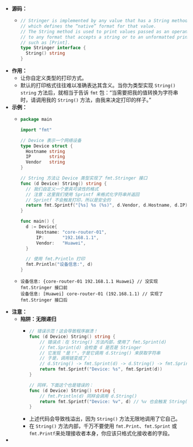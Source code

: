 - **源码：**
	- ```go
	  // Stringer is implemented by any value that has a String method,
	  // which defines the “native” format for that value.
	  // The String method is used to print values passed as an operand
	  // to any format that accepts a string or to an unformatted printer
	  // such as [Print].
	  type Stringer interface {
	  	String() string
	  }
	  ```
- **作用：**
	- 让你自定义类型的打印方式。
	- 默认的打印格式往往难以准确表达其含义。当你为类型实现 `String() string` 方法后，就相当于告诉 `fmt` 包：“当需要把我的值转换为字符串时，请调用我的 `String()` 方法，由我来决定打印的样子。”
- **示例：**
	- ```go
	  package main
	  
	  import "fmt"
	  
	  // Device 表示一个网络设备
	  type Device struct {
	  	Hostname string
	  	IP       string
	  	Vendor   string
	  }
	  
	  // String 方法让 Device 类型实现了 fmt.Stringer 接口
	  func (d Device) String() string {
	  	// 我们自定义一个更具可读性的格式
	  	// 注意：这里我们使用 Sprintf 来格式化字符串并返回
	  	// Sprintf 不会触发打印，所以是安全的
	  	return fmt.Sprintf("[%s] %s (%s)", d.Vendor, d.Hostname, d.IP)
	  }
	  
	  func main() {
	  	d := Device{
	  		Hostname: "core-router-01",
	  		IP:       "192.168.1.1",
	  		Vendor:   "Huawei",
	  	}
	  
	  	// 使用 fmt.Println 打印
	  	fmt.Println("设备信息:", d)
	  }
	  
	  ```
	- ```
	  设备信息: {core-router-01 192.168.1.1 Huawei} // 没实现 fmt.Stringer 接口前
	  设备信息: [Huawei] core-router-01 (192.168.1.1) // 实现了 fmt.Stringer 接口后
	  ```
- **注意：**
	- **陷阱：无限递归**
		- ```go
		  // 错误示范！这会导致程序崩溃！
		  func (d Device) String() string {
		      // 错误点：在 String() 方法内部，使用了 fmt.Sprint(d)
		      // fmt.Sprint(d) 会检查 d 是否是 Stringer
		      // 它发现 "是！"，于是它调用 d.String() 来获取字符串
		      // 于是，调用链变成了：
		      // d.String() -> fmt.Sprint(d) -> d.String() -> fmt.Sprint(d) ...
		      return fmt.Sprintf("Device: %s", fmt.Sprint(d)) 
		  }
		  
		  // 同样，下面这个也是错误的：
		  func (d Device) String() string {
		      // fmt.Println(d) 同样会调用 d.String()
		      return fmt.Sprintf("Device: %v", d) // %v 也会触发 String()
		  }
		  ```
		- 上述代码会导致栈溢出，因为 `String()` 方法无限地调用了它自己。
		- 在 `String()` 方法内部，千万不要使用 `fmt.Print`、`fmt.Sprint` 或 `fmt.Printf`来处理接收者本身，你应该只格式化接收者的字段。
-